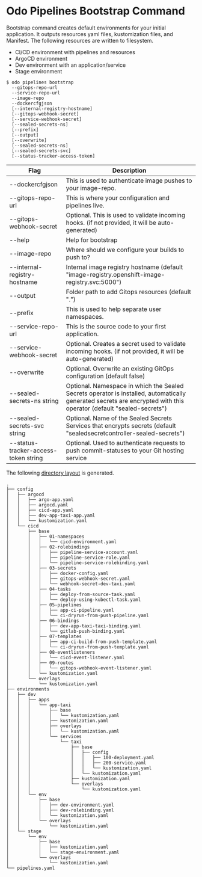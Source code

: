 # Odo Pipelines Bootstrap Command

Bootstrap command creates default environments for your initial application.  It outputs resources yaml files, kustomization files, and Manifest.  The following resources are written to filesystem.
   
* CI/CD environment with pipelines and resources
* ArgoCD environment
* Dev environment with an application/service
* Stage environment

```shell
$ odo pipelines bootstrap 
  --gitops-repo-url
  --service-repo-url 
  --image-repo
  --dockercfgjson 
  [--internal-registry-hostname]
  [--gitops-webhook-secret]
  [--service-webhook-secret]
  [--sealed-secrets-ns]
  [--prefix]
  [--output]
  [--overwrite]
  [--sealed-secrets-ns]
  [--sealed-secrets-svc]
  [--status-tracker-access-token]

```

| Flag                                  | Description |
| ------------------------------------- | ----------- |
| --dockercfgjson                       | This is used to authenticate image pushes to your image-repo. |
| --gitops-repo-url                     | This is where your configuration and pipelines live. |
| --gitops-webhook-secret               | Optional. This is used to validate incoming hooks.  (if not provided, it will be auto-generated)|
| --help                                | Help for bootstrap|
| --image-repo                          | Where should we configure your builds to push to? |
| --internal-registry-hostname          | Internal image registry hostname (default "image-registry.openshift-image-registry.svc:5000") |
| --output                              | Folder path to add Gitops resources (default ".") |
| --prefix                              | This is used to help separate user namespaces. |
| --service-repo-url                    | This is the source code to your first application. |
| --service-webhook-secret              | Optional. Creates a secret used to validate incoming hooks. (if not provided, it will be auto-generated)|
| --overwrite                           | Optional. Overwrite an existing GitOps configuration (default false) |
| --sealed-secrets-ns string            | Optional. Namespace in which the Sealed Secrets operator is installed, automatically generated secrets are encrypted with this operator (default "sealed-secrets") |
| --sealed-secrets-svc string           | Optional. Name of the Sealed Secrets Services that encrypts secrets (default "sealedsecretcontroller-sealed-secrets") |
| --status-tracker-access-token string  | Optional. Used to authenticate requests to push commit-statuses to your Git hosting service

The following [directory layout](output) is generated.

```shell
.
├── config
│   ├── argocd
│   │   ├── argo-app.yaml
│   │   ├── argocd.yaml
│   │   ├── cicd-app.yaml
│   │   ├── dev-app-taxi-app.yaml
│   │   └── kustomization.yaml
│   └── cicd
│       ├── base
│       │   ├── 01-namespaces
│       │   │   └── cicd-environment.yaml
│       │   ├── 02-rolebindings
│       │   │   ├── pipeline-service-account.yaml
│       │   │   ├── pipeline-service-role.yaml
│       │   │   └── pipeline-service-rolebinding.yaml
│       │   ├── 03-secrets
│       │   │   ├── docker-config.yaml
│       │   │   ├── gitops-webhook-secret.yaml
│       │   │   └── webhook-secret-dev-taxi.yaml
│       │   ├── 04-tasks
│       │   │   ├── deploy-from-source-task.yaml
│       │   │   └── deploy-using-kubectl-task.yaml
│       │   ├── 05-pipelines
│       │   │   ├── app-ci-pipeline.yaml
│       │   │   └── ci-dryrun-from-push-pipeline.yaml
│       │   ├── 06-bindings
│       │   │   ├── dev-app-taxi-taxi-binding.yaml
│       │   │   └── gitlab-push-binding.yaml
│       │   ├── 07-templates
│       │   │   ├── app-ci-build-from-push-template.yaml
│       │   │   └── ci-dryrun-from-push-template.yaml
│       │   ├── 08-eventlisteners
│       │   │   └── cicd-event-listener.yaml
│       │   ├── 09-routes
│       │   │   └── gitops-webhook-event-listener.yaml
│       │   └── kustomization.yaml
│       └── overlays
│           └── kustomization.yaml
├── environments
│   ├── dev
│   │   ├── apps
│   │   │   └── app-taxi
│   │   │       ├── base
│   │   │       │   └── kustomization.yaml
│   │   │       ├── kustomization.yaml
│   │   │       ├── overlays
│   │   │       │   └── kustomization.yaml
│   │   │       └── services
│   │   │           └── taxi
│   │   │               ├── base
│   │   │               │   ├── config
│   │   │               │   │   ├── 100-deployment.yaml
│   │   │               │   │   ├── 200-service.yaml
│   │   │               │   │   └── kustomization.yaml
│   │   │               │   └── kustomization.yaml
│   │   │               ├── kustomization.yaml
│   │   │               └── overlays
│   │   │                   └── kustomization.yaml
│   │   └── env
│   │       ├── base
│   │       │   ├── dev-environment.yaml
│   │       │   ├── dev-rolebinding.yaml
│   │       │   └── kustomization.yaml
│   │       └── overlays
│   │           └── kustomization.yaml
│   └── stage
│       └── env
│           ├── base
│           │   ├── kustomization.yaml
│           │   └── stage-environment.yaml
│           └── overlays
│               └── kustomization.yaml
└── pipelines.yaml

```

